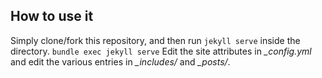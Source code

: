 

## How to use it

Simply clone/fork this repository, and then run `jekyll serve` inside the directory.
`bundle exec jekyll serve`
Edit the site attributes in *_config.yml* and edit the various entries in *_includes/* and *_posts/*.
